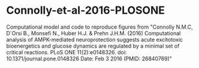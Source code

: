 # Connolly-et-al-2016-PLOSONE
Computational model and code to reproduce figures from "Connolly N.M.C, D´Orsi B., Monsefi N., Huber H.J. &amp; Prehn J.H.M. (2016) Computational analysis of AMPK-mediated neuroprotection suggests acute excitotoxic bioenergetics and glucose dynamics are regulated by a minimal set of critical reactions. PLoS ONE 11(2):e0148326. doi: 10.1371/journal.pone.0148326 Date: Feb 3 2016 (PMID: 26840769)"
